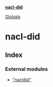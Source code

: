 **[nacl-did](README.md)**

[Globals](globals.md)

# nacl-did

## Index

### External modules

* ["nacldid"](modules/_nacldid_.md)